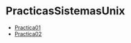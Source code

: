 # PracticasSistemasUnix

- [Practica01](https://github.com/ulisessap/Practica01SUnix)
- [Practica02](https://github.com/ulisessap/Practica02SUnix) 

